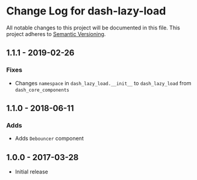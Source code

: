 # Change Log for dash-lazy-load
All notable changes to this project will be documented in this file.
This project adheres to [Semantic Versioning](http://semver.org/).

## 1.1.1 - 2019-02-26
### Fixes
- Changes `namespace` in `dash_lazy_load.__init__` to `dash_lazy_load`
  from `dash_core_components`
  
## 1.1.0 - 2018-06-11
### Adds
- Adds `Debouncer` component

## 1.0.0 - 2017-03-28
- Initial release
